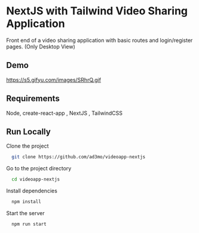 
# NextJS with Tailwind Video Sharing Application 

Front end of a video sharing application with basic routes and login/register pages. (Only Desktop View)


## Demo

https://s5.gifyu.com/images/SRhrQ.gif

## Requirements

Node, create-react-app , NextJS , TailwindCSS

    
## Run Locally

Clone the project

```bash
  git clone https://github.com/ad3mo/videoapp-nextjs
```

Go to the project directory

```bash
  cd videoapp-nextjs
```

Install dependencies

```bash
  npm install
```

Start the server

```bash
  npm run start
```

